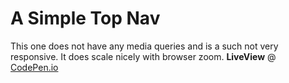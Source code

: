 # A Simple Top Nav

This one does not have any media queries and is a such not very responsive. It does scale nicely with browser zoom. 
**LiveView** @ [CodePen.io](https://codepen.io/mknordgard/full/vYRYmQb)
